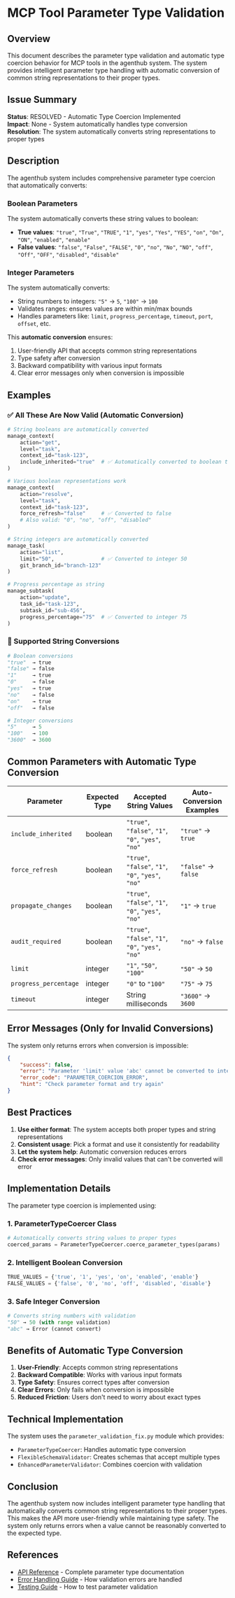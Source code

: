 # MCP Tool Parameter Type Validation

## Overview

This document describes the parameter type validation and automatic type coercion behavior for MCP tools in the agenthub system. The system provides intelligent parameter type handling with automatic conversion of common string representations to their proper types.

## Issue Summary

**Status**: RESOLVED - Automatic Type Coercion Implemented  
**Impact**: None - System automatically handles type conversion  
**Resolution**: The system automatically converts string representations to proper types  

## Description

The agenthub system includes comprehensive parameter type coercion that automatically converts:

### Boolean Parameters
The system automatically converts these string values to boolean:
- **True values**: `"true"`, `"True"`, `"TRUE"`, `"1"`, `"yes"`, `"Yes"`, `"YES"`, `"on"`, `"On"`, `"ON"`, `"enabled"`, `"enable"`
- **False values**: `"false"`, `"False"`, `"FALSE"`, `"0"`, `"no"`, `"No"`, `"NO"`, `"off"`, `"Off"`, `"OFF"`, `"disabled"`, `"disable"`

### Integer Parameters
The system automatically converts:
- String numbers to integers: `"5"` → `5`, `"100"` → `100`
- Validates ranges: ensures values are within min/max bounds
- Handles parameters like: `limit`, `progress_percentage`, `timeout`, `port`, `offset`, etc.

This **automatic conversion** ensures:
1. User-friendly API that accepts common string representations
2. Type safety after conversion
3. Backward compatibility with various input formats
4. Clear error messages only when conversion is impossible

## Examples

### ✅ All These Are Now Valid (Automatic Conversion)
```python
# String booleans are automatically converted
manage_context(
    action="get",
    level="task",
    context_id="task-123",
    include_inherited="true"  # ✅ Automatically converted to boolean true
)

# Various boolean representations work
manage_context(
    action="resolve",
    level="task",
    context_id="task-123",
    force_refresh="false"     # ✅ Converted to false
    # Also valid: "0", "no", "off", "disabled"
)

# String integers are automatically converted
manage_task(
    action="list",
    limit="50",               # ✅ Converted to integer 50
    git_branch_id="branch-123"
)

# Progress percentage as string
manage_subtask(
    action="update",
    task_id="task-123",
    subtask_id="sub-456",
    progress_percentage="75"  # ✅ Converted to integer 75
)
```

### 🎯 Supported String Conversions
```python
# Boolean conversions
"true"  → true
"false" → false  
"1"     → true
"0"     → false
"yes"   → true
"no"    → false
"on"    → true
"off"   → false

# Integer conversions
"5"     → 5
"100"   → 100
"3600"  → 3600
```

## Common Parameters with Automatic Type Conversion

| Parameter | Expected Type | Accepted String Values | Auto-Conversion Examples |
|-----------|--------------|----------------------|--------------------------|
| `include_inherited` | boolean | `"true"`, `"false"`, `"1"`, `"0"`, `"yes"`, `"no"` | `"true"` → `true` |
| `force_refresh` | boolean | `"true"`, `"false"`, `"1"`, `"0"`, `"yes"`, `"no"` | `"false"` → `false` |
| `propagate_changes` | boolean | `"true"`, `"false"`, `"1"`, `"0"`, `"yes"`, `"no"` | `"1"` → `true` |
| `audit_required` | boolean | `"true"`, `"false"`, `"1"`, `"0"`, `"yes"`, `"no"` | `"no"` → `false` |
| `limit` | integer | `"1"`, `"50"`, `"100"` | `"50"` → `50` |
| `progress_percentage` | integer | `"0"` to `"100"` | `"75"` → `75` |
| `timeout` | integer | String milliseconds | `"3600"` → `3600` |

## Error Messages (Only for Invalid Conversions)

The system only returns errors when conversion is impossible:

```json
{
    "success": false,
    "error": "Parameter 'limit' value 'abc' cannot be converted to integer",
    "error_code": "PARAMETER_COERCION_ERROR",
    "hint": "Check parameter format and try again"
}
```

## Best Practices

1. **Use either format**: The system accepts both proper types and string representations
2. **Consistent usage**: Pick a format and use it consistently for readability
3. **Let the system help**: Automatic conversion reduces errors
4. **Check error messages**: Only invalid values that can't be converted will error

## Implementation Details

The parameter type coercion is implemented using:

### 1. **ParameterTypeCoercer Class**
```python
# Automatically converts string values to proper types
coerced_params = ParameterTypeCoercer.coerce_parameter_types(params)
```

### 2. **Intelligent Boolean Conversion**
```python
TRUE_VALUES = {'true', '1', 'yes', 'on', 'enabled', 'enable'}
FALSE_VALUES = {'false', '0', 'no', 'off', 'disabled', 'disable'}
```

### 3. **Safe Integer Conversion**
```python
# Converts string numbers with validation
"50" → 50 (with range validation)
"abc" → Error (cannot convert)
```

## Benefits of Automatic Type Conversion

1. **User-Friendly**: Accepts common string representations
2. **Backward Compatible**: Works with various input formats
3. **Type Safety**: Ensures correct types after conversion
4. **Clear Errors**: Only fails when conversion is impossible
5. **Reduced Friction**: Users don't need to worry about exact types

## Technical Implementation

The system uses the `parameter_validation_fix.py` module which provides:
- `ParameterTypeCoercer`: Handles automatic type conversion
- `FlexibleSchemaValidator`: Creates schemas that accept multiple types
- `EnhancedParameterValidator`: Combines coercion with validation

## Conclusion

The agenthub system now includes intelligent parameter type handling that automatically converts common string representations to their proper types. This makes the API more user-friendly while maintaining type safety. The system only returns errors when a value cannot be reasonably converted to the expected type.

## References

- [API Reference](/ai_docs/api-reference.md) - Complete parameter type documentation
- [Error Handling Guide](/ai_docs/error-handling-and-logging.md) - How validation errors are handled
- [Testing Guide](/ai_docs/testing.md) - How to test parameter validation